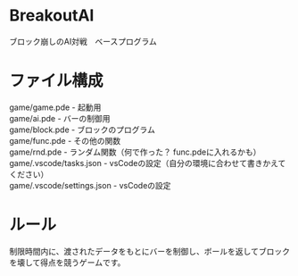 # BreakoutAI
ブロック崩しのAI対戦　ベースプログラム

# ファイル構成
game/game.pde - 起動用  
game/ai.pde - バーの制御用  
game/block.pde - ブロックのプログラム  
game/func.pde - その他の関数  
game/rnd.pde - ランダム関数（何で作った？ func.pdeに入れるかも）  
game/.vscode/tasks.json - vsCodeの設定（自分の環境に合わせて書きかえてください）  
game/.vscode/settings.json - vsCodeの設定  

# ルール
制限時間内に、渡されたデータをもとにバーを制御し、ボールを返してブロックを壊して得点を競うゲームです。
